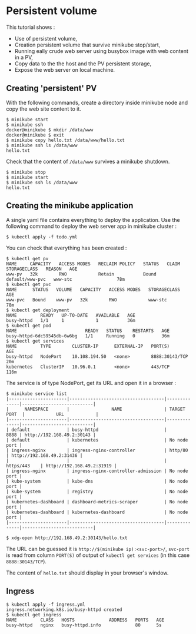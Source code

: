 # Persistent volume

This tutorial shows :
  * Use of persistent volume,
  * Creation persistent volume that survive minikube stop/start,
  * Running eally crude web server using busybox image with web content in a PV,
  * Copy data to the the host and the PV persistent storage,
  * Expose the web server on local machine.

## Creating 'persistent' PV

With the following commands, create a directory inside minikube node and copy the web site content to it.

    $ minikube start
    $ minikube ssh
    docker@minikube $ mkdir /data/www
    docker@minikube $ exit
    $ minikube copy hello.txt /data/www/hello.txt
    $ minikube ssh ls /data/www
    hello.txt

Check that the content of `/data/www` survives a minikube shutdown.

    $ minikube stop 
    $ minikube start
    $ minikube ssh ls /data/www
    hello.txt


## Creating the minikube application

A single yaml file contains everything to deploy the application.
Use the following command to deploy the web server app in minikube cluster :

    $ kubectl apply -f todo.yml

You can check that everything has been created :

    $ kubectl get pv
    NAME     CAPACITY   ACCESS MODES   RECLAIM POLICY   STATUS   CLAIM             STORAGECLASS   REASON   AGE
    www-pv   32k        RWO            Retain           Bound    default/www-pvc   www-stc                 78m
    $ kubectl get pvc
    NAME      STATUS   VOLUME   CAPACITY   ACCESS MODES   STORAGECLASS   AGE
    www-pvc   Bound    www-pv   32k        RWO            www-stc        78m
    $ kubectl get deployment
    NAME         READY   UP-TO-DATE   AVAILABLE   AGE
    busy-httpd   1/1     1            1           36m
    $ kubectl get pod
    NAME                          READY   STATUS    RESTARTS   AGE
    busy-httpd-6dc59545db-6w6bg   1/1     Running   0          36m
    $ kubectl get services
    NAME         TYPE        CLUSTER-IP      EXTERNAL-IP   PORT(S)          AGE
    busy-httpd   NodePort    10.108.194.50   <none>        8888:30143/TCP   20m
    kubernetes   ClusterIP   10.96.0.1       <none>        443/TCP          116m

The service is of type NodePort, get its URL and open it in a browser :

    $ minikube service list
    |----------------------|------------------------------------|--------------|---------------------------|
    |      NAMESPACE       |                NAME                | TARGET PORT  |            URL            |
    |----------------------|------------------------------------|--------------|---------------------------|
    | default              | busy-httpd                         |         8888 | http://192.168.49.2:30143 |
    | default              | kubernetes                         | No node port |
    | ingress-nginx        | ingress-nginx-controller           | http/80      | http://192.168.49.2:31436 |
    |                      |                                    | https/443    | http://192.168.49.2:31919 |
    | ingress-nginx        | ingress-nginx-controller-admission | No node port |
    | kube-system          | kube-dns                           | No node port |
    | kube-system          | registry                           | No node port |
    | kubernetes-dashboard | dashboard-metrics-scraper          | No node port |
    | kubernetes-dashboard | kubernetes-dashboard               | No node port |
    |----------------------|------------------------------------|--------------|---------------------------|
    
    $ xdg-open http://192.168.49.2:30143/hello.txt

The URL can be guessed it is `http://$(minikube ip):<svc-port>/`, `svc-port` is read from column `PORT(S)` of output of `kubectl get services` (in this case `8888:30143/TCP`).

The content of `hello.txt` should display in your browser's window.

## Ingress

    $ kubectl apply -f ingress.yml 
    ingress.networking.k8s.io/busy-httpd created
    $ kubectl get ingress
    NAME         CLASS   HOSTS             ADDRESS   PORTS   AGE
    busy-httpd   nginx   busy-httpd.info             80      5s



    


